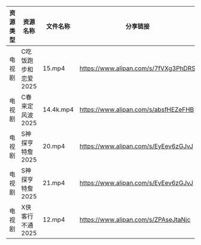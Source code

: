 | 资源类型 | 资源名称         | 文件名称      | 分享链接                                 | 更新时间                |
| ---- | ------------ | --------- | ------------------------------------ | ------------------- |
| 电视剧  | C吃饭跑步和恋爱2025 | 15.mp4    | https://www.alipan.com/s/7fVXg3PhDRS | 2025-04-15 13:05:18 |
| 电视剧  | C春来定风波2025   | 14.4k.mp4 | https://www.alipan.com/s/absfHEZeFHB | 2025-04-15 13:05:20 |
| 电视剧  | S神探亨特詹2025   | 20.mp4    | https://www.alipan.com/s/EyEev6zGJvJ | 2025-04-15 13:05:57 |
| 电视剧  | S神探亨特詹2025   | 21.mp4    | https://www.alipan.com/s/EyEev6zGJvJ | 2025-04-15 13:05:57 |
| 电视剧  | X侠客行不通2025   | 12.mp4    | https://www.alipan.com/s/ZPAseJtaNjc | 2025-04-15 13:06:07 |
